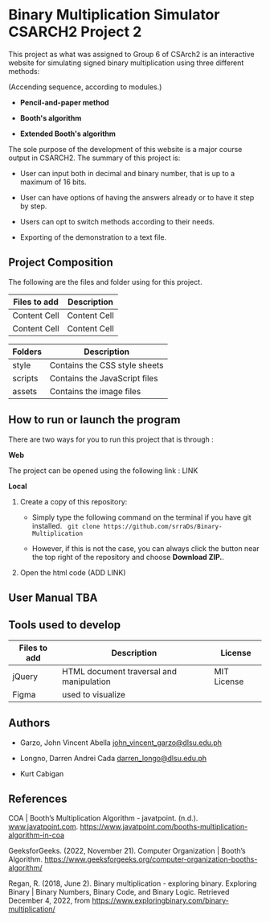 # Binary Multiplication Simulator                                                     CSARCH2 Project 2 

This project as what was assigned to Group 6 of CSArch2 is an interactive website for simulating signed binary multiplication using three different methods: 


(Accending sequence, according to modules.)

- **Pencil-and-paper method**

- **Booth's algorithm**

- **Extended Booth's algorithm**



The sole purpose of the development of this website is a major course output in CSARCH2. The summary of this project is:

 - User can input both in decimal and binary number, that is up to a maximum of 16 bits.

 - User can have options of having the answers already or to have it step by step.
 
 - Users can opt to switch methods according to their needs.

 - Exporting of the demonstration to a text file.


  
 ## Project Composition ##
 
The following are the files and folder using for this project.

Files  to add       | Description
------------- | -------------
Content Cell  | Content Cell
Content Cell  | Content Cell


Folders       | Description
------------- | -------------
style         | Contains the CSS style sheets
scripts       | Contains the JavaScript files
assets        | Contains the image files

## How to run or launch the program ##

There are two ways for you to run this project that is through :

**Web**

The project can be opened using the following link : LINK 

**Local**

1. Create a copy of this repository: 

   + Simply type the following command on the terminal if you have git installed.
` git clone https://github.com/srraDs/Binary-Multiplication`
   
   + However, if this is not the case, you can always click the button near the top right of the repository and choose **Download ZIP.**. 

2. Open the html code (ADD LINK)


## User Manual TBA ##


## Tools used to develop ##

Files  to add | Description  | License
------------- | -------------|------------- 
jQuery        | HTML document traversal and manipulation |MIT License        
Figma         | used to visualize |              


## Authors ##

- Garzo, John Vincent Abella
  john_vincent_garzo@dlsu.edu.ph

- Longno, Darren Andrei Cada
  darren_longo@dlsu.edu.ph
  
 - Kurt Cabigan
   
   
   
## References ##


COA | Booth’s Multiplication Algorithm - javatpoint. (n.d.). www.javatpoint.com. https://www.javatpoint.com/booths-multiplication-algorithm-in-coa

GeeksforGeeks. (2022, November 21). Computer Organization | Booth’s Algorithm. https://www.geeksforgeeks.org/computer-organization-booths-algorithm/

Regan, R. (2018, June 2). Binary multiplication - exploring binary. Exploring Binary | Binary Numbers, Binary Code, and Binary Logic. Retrieved December 4, 2022, from https://www.exploringbinary.com/binary-multiplication/ 

 
 
 
